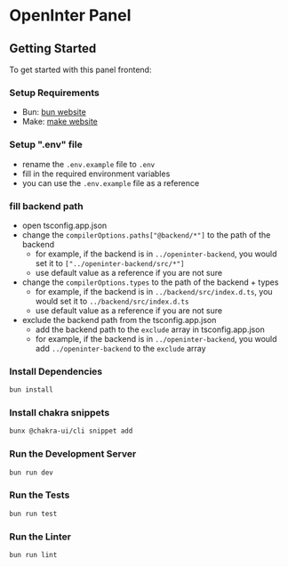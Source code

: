 # OpenInter Panel

## Getting Started

To get started with this panel frontend:

### Setup Requirements

- Bun: [bun website](https://bun.sh/)
- Make: [make website](https://www.gnu.org/software/make/)

### Setup ".env" file

- rename the `.env.example` file to `.env`
- fill in the required environment variables
- you can use the `.env.example` file as a reference

### fill backend path

- open tsconfig.app.json
- change the `compilerOptions.paths["@backend/*"]` to the path of the backend
  - for example, if the backend is in `../openinter-backend`, you would set it to `["../openinter-backend/src/*"]`
  - use default value as a reference if you are not sure
- change the `compilerOptions.types` to the path of the backend + types
  - for example, if the backend is in `../backend/src/index.d.ts`, you would set it to `../backend/src/index.d.ts`
  - use default value as a reference if you are not sure
- exclude the backend path from the tsconfig.app.json
  - add the backend path to the `exclude` array in tsconfig.app.json
  - for example, if the backend is in `../openinter-backend`, you would add `../openinter-backend` to the `exclude` array

### Install Dependencies

```bash
bun install
```

### Install chakra snippets

```bash
bunx @chakra-ui/cli snippet add
```

### Run the Development Server

```bash
bun run dev
```

### Run the Tests

```bash
bun run test
```

### Run the Linter

```bash
bun run lint
```
